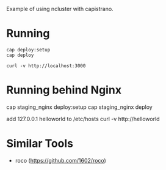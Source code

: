 Example of using ncluster with capistrano.

# Running

    cap deploy:setup
    cap deploy

    curl -v http://localhost:3000

# Running behind Nginx
   cap staging_nginx deploy:setup
   cap staging_nginx deploy

   add 127.0.0.1 helloworld to /etc/hosts
   curl -v http://helloworld

# Similar Tools

* roco (https://github.com/1602/roco)
